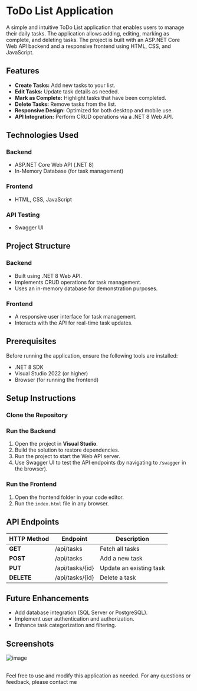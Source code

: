         
  <h1>ToDo List Application</h1>
    <p>A simple and intuitive ToDo List application that enables users to manage their daily tasks. The application allows adding, editing, marking as complete, and deleting tasks. The project is built with an ASP.NET Core Web API backend and a responsive frontend using HTML, CSS, and JavaScript.</p>

  <h2>Features</h2>
    <ul>
        <li><strong>Create Tasks:</strong> Add new tasks to your list.</li>
        <li><strong>Edit Tasks:</strong> Update task details as needed.</li>
        <li><strong>Mark as Complete:</strong> Highlight tasks that have been completed.</li>
        <li><strong>Delete Tasks:</strong> Remove tasks from the list.</li>
        <li><strong>Responsive Design:</strong> Optimized for both desktop and mobile use.</li>
        <li><strong>API Integration:</strong> Perform CRUD operations via a .NET 8 Web API.</li>
    </ul>

  <h2>Technologies Used</h2>
    <h3>Backend</h3>
    <ul>
        <li>ASP.NET Core Web API (.NET 8)</li>
        <li>In-Memory Database (for task management)</li>
    </ul>
    <h3>Frontend</h3>
    <ul>
        <li>HTML, CSS, JavaScript</li>
    </ul>
    <h3>API Testing</h3>
    <ul>
        <li>Swagger UI</li>
    </ul>

  <h2>Project Structure</h2>
    <h3>Backend</h3>
    <ul>
        <li>Built using .NET 8 Web API.</li>
        <li>Implements CRUD operations for task management.</li>
        <li>Uses an in-memory database for demonstration purposes.</li>
    </ul>
    <h3>Frontend</h3>
    <ul>
        <li>A responsive user interface for task management.</li>
        <li>Interacts with the API for real-time task updates.</li>
    </ul>

  <h2>Prerequisites</h2>
    <p>Before running the application, ensure the following tools are installed:</p>
    <ul>
        <li>.NET 8 SDK</li>
        <li>Visual Studio 2022 (or higher)</li>
        <li>Browser (for running the frontend)</li>
    </ul>

  <h2>Setup Instructions</h2>
    <h3>Clone the Repository</h3>
    <h3>Run the Backend</h3>
    <ol>
        <li>Open the project in <strong>Visual Studio</strong>.</li>
        <li>Build the solution to restore dependencies.</li>
        <li>Run the project to start the Web API server.</li>
        <li>Use Swagger UI to test the API endpoints (by navigating to <code>/swagger</code> in the browser).</li>
    </ol>
    <h3>Run the Frontend</h3>
    <ol>
        <li>Open the frontend folder in your code editor.</li>
        <li>Run the <code>index.html</code> file in any browser.</li>
    </ol>

  <h2>API Endpoints</h2>
    <table>
        <thead>
            <tr>
                <th>HTTP Method</th>
                <th>Endpoint</th>
                <th>Description</th>
            </tr>
        </thead>
        <tbody>
            <tr>
                <td><strong>GET</strong></td>
                <td>/api/tasks</td>
                <td>Fetch all tasks</td>
            </tr>
            <tr>
                <td><strong>POST</strong></td>
                <td>/api/tasks</td>
                <td>Add a new task</td>
            </tr>
            <tr>
                <td><strong>PUT</strong></td>
                <td>/api/tasks/{id}</td>
                <td>Update an existing task</td>
            </tr>
            <tr>
                <td><strong>DELETE</strong></td>
                <td>/api/tasks/{id}</td>
                <td>Delete a task</td>
            </tr>
        </tbody>
    </table>

  <h2>Future Enhancements</h2>
    <ul>
        <li>Add database integration (SQL Server or PostgreSQL).</li>
        <li>Implement user authentication and authorization.</li>
        <li>Enhance task categorization and filtering.</li>
    </ul>

  <h2>Screenshots</h2>
  
  ![image](https://github.com/user-attachments/assets/aae21fbc-aed7-410f-870b-79eefa8cbbd4)

  <p><br>Feel free to use and modify this application as needed. For any questions or feedback, please contact me</p>
